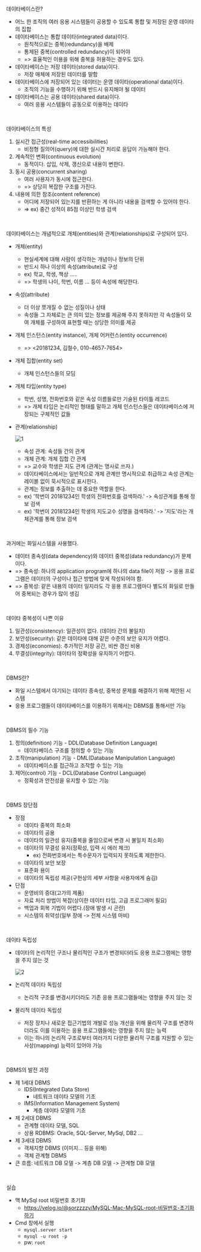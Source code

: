 데이타베이스란?

- 어느 한 조직의 여러 응용 시스템들이 공용할 수 있도록 통합 및 저장된 운영 데이타의 집합
- 데이타베이스는 통합 데이타(integrated data)이다.
  - 원칙적으로는 중복(redundancy)을 배제
  - 통제된 중복(controlled redundancy)이 되어야
  - => 효율적인 이용을 위해 중복을 허용하는 경우도 있다.
- 데이타베이스는 저장 데이타(stored data)이다.
  - 저장 매체에 저장된 데이터를 말함
- 데이타베이스에 저장되어 있는 데이터는 운영 데이타(operational data)이다.
  - 조직의 기능을 수행하기 위해 반드시 유지해야 될 데이터
- 데이타베이스는 공용 데이타(shared data)이다.
  - 여러 응용 시스템들이 공동으로 이용하는 데이타

<br>

데이타베이스의 특성

1. 실시간 접근성(real-time accessibilities)
   - 비정형 질의어(query)에 대한 실시간 처리로 응답이 가능해야 한다.
2. 계속적인 변화(continuous evolution)
   - 동적이다. 삽입, 삭제, 갱신으로 내용이 변한다.
3. 동시 공용(concurrent sharing)
   - 여러 사용자가 동시에 접근한다.
   - => 상당히 복잡한 구조를 가진다.
4. 내용에 의한 참조(content reference)
   - 어디에 저장되어 있는지를 반환하는 게 아니라 내용을 검색할 수 있어야 한다.
   - => ex) 중간 성적이 85점 이상인 학생 검색

<br>

데이타베이스는 개념적으로 개체(entities)와 관계(relationships)로 구성되어 있다.

- 개체(entity)

  - 현실세계에 대해 사람이 생각하는 개념이나 정보의 단위
  - 반드시 하나 이상의 속성(attribute)로 구성
  - ex) 학교, 학생, 책상 .....
  - => 학생의 나이, 학번, 이름 ... 등이 속성에 해당한다.

- 속성(attribute)

  - 더 이상 쪼개질 수 없는 성질이나 상태
  - 속성들 그 자체로는 큰 의미 있는 정보를 제공해 주지 못하지만 각 속성들이 모여 개체를 구성하여 표현할 때는 상당한 의미를 제공

- 개체 인스턴스(entity instance), 개체 어커런스(entity occurrence)

  - => <20181234, 김철수, 010-4657-7654> 

- 개체 집합(entity set)

  - 개체 인스턴스들의 모딤

- 개체 타입(entity type)

  - 학번, 성명, 전화번호와 같은 속성 이름들로만 기술된 타이틀 레코드
  - => 개체 타입은 논리적인 형태를 말하고 개체 인스턴스들은 데이타베이스에 저장되는 구체적인 값들

- 관계(relationship)

  ![1](image.assets/1.jpeg)

  - 속성 관계: 속성들 간의 관계
  - 개체 관계: 개체 집합 간 관계
  - => 교수와 학생은 지도 관계 (관계는 명사로 쓰자.)
  - 데이타베이스에서는 일반적으로 개체 관계만 명시적으로 취급하고 속성 관계는 레이블 없이 묵시적으로 표시한다.
  - 관계는 정보를 추출하는 데 중요한 역할을 한다.
  - ex) '학번이 20181234인 학생의 전화번호를 검색하라.' -> 속성관계를 통해 정보 검색
  - ex) '학번이 20181234인 학생의 지도교수 성명을 검색하라.' -> '지도'라는 개체관계를 통해 정보 검색

<br>

과거에는 화일시스템을 사용했다.

- 데이터 종속성(data dependency)와 데이터 중복성(data redundancy)가 문제이다.
- => 종속성: 하나의 application program에 하나의 data file이 저장 -> 응용 프로그램은 데이터의 구성이나 접근 방법에 맞게 작성되어야 함. 
- => 중복성: 같은 내용의 데이터 일지라도 각 응용 프로그램마다 별도의 화일로 만들어 중복되는 경우가 많이 생김

<br>

데이타 중복성이 나쁜 이유

1. 일관성(consistency): 일관성이 없다. (데이타 간의 불일치)
2. 보안성(security): 같은 데이타에 대해 같은 수준의 보안 유지가 어렵다.
3. 경제성(economies): 추가적인 저장 공간, 비싼 갱신 비용
4. 무결성(integrity): 데이타의 정확성을 유지하기 어렵다.

<br>

DBMS란?

- 화일 시스템에서 야기되는 데이타 종속성, 중복성 문제를 해결하기 위해 제안된 시스템
- 응용 프로그램들이 데이타베이스를 이용하기 위해서는 DBMS를 통해서만 가능

<br>

DBMS의 필수 기능

1. 정의(definition) 기능 - DDL(Database Definition Language)
   - 데이타베이스 구조를 정의할 수 있는 기능
2. 조작(manipulation) 기능 - DML(Database Manipulation Language)
   - 데이타베이스를 접근하고 조작할 수 있는 기능
3. 제어(control) 기능 - DCL(Database Control Language)
   - 정확성과 안전성을 유지할 수 있는 기능

<br>

DBMS 장단점

- 장점
  - 데이타 중복의 최소화
  - 데이타의 공용
  - 데이타의 일관성 유지(중복을 줄임으로써 변경 시 불일치 최소화)
  - 데이타의 무결성 유지(정확성, 입력 시 에러 체크)
    - ex) 전화번호에서는 특수문자가 입력되지 못하도록 제한한다.
  - 데이타의 보안 보장
  - 표준화 용이
  - 데이타의 독립성 제공(구현상의 세부 사항을 사용자에게 숨김)
- 단점
  - 운영비의 증대(고가의 제품)
  - 자료 처리 방법이 복잡(상이한 데이터 타입, 고급 프로그래머 필요)
  - 백업과 회복 기법이 어렵다.(장애 발생 시 곤란)
  - 시스템의 취약성(일부 장애 -> 전체 시스템 마비)

<br>

데이타 독립성

- 데이타의 논리적인 구조나 물리적인 구조가 변경되더라도 응용 프로그램에는 영향을 주지 않는 것

  ![2](image.assets/2.jpeg)

- 논리적 데이타 독립성

  - 논리적 구조를 변경시키더라도 기존 응용 프로그램들에는 영향을 주지 않는 것

- 물리적 데이타 독립성

  - 저장 장치나 새로운 접근기법의 개발로 성능 개선을 위해 물리적 구조를 변경하더라도 이를 이용하는 응용 프로그램들에는 영향을 주지 않는 능력
  - 이는 하나의 논리적 구조로부터 여러가지 다양한 물리적 구조를 지원할 수 있는 사상(mapping) 능력이 있어야 가능

<br>

DBMS의 발전 과정

- 제 1세대 DBMS
  - IDS(Integrated Data Store)
    - 네트워크 데이타 모델의 기초
  - IMS(Information Management System)
    - 계층 데이타 모델의 기초
- 제 2세대 DBMS
  - 관계형 데이타 모델, SQL
  - 상용 RDBMS: Oracle, SQL-Server, MySql, DB2 ...
- 제 3세대 DBMS
  - 객체지향 DBMS (이미지... 등을 위해)
  - 객체 관계형 DBMS
- 큰 흐름: 네트워크 DB 모델 -> 계층 DB 모델 -> 관계형 DB 모델

<br>

실습

- 맥 MySql root 비밀번호 초기화
  - https://velog.io/@sorzzzzy/MySQL-Mac-MySQL-root-비밀번호-초기화하기
- Cmd 창에서 실행
  - `mysql.server start`
  - `mysql -u root -p`
  - pw: `root`